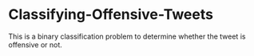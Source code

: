 # Classifying-Offensive-Tweets
This is a binary classification problem to determine whether the tweet is offensive or not.
